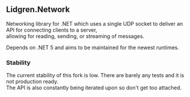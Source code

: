 ## Lidgren.Network
Networking library for .NET which uses a single UDP socket to deliver an API for connecting clients to a server,  
allowing for reading, sending, or streaming of messages.

Depends on .NET 5 and aims to be maintained for the newest runtimes.

### Stability
The current stability of this fork is low. There are barely any tests and it is not production ready.  
The API is also constantly being iterated upon so don't get too attached.  
